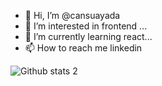 - 👋 Hi, I’m @cansuayada
- 👀 I’m interested in frontend ...
- 🌱 I’m currently learning react... 
- 📫 How to reach me linkedin

![Github stats 2](https://github-readme-stats.vercel.app/api?username=cansuayada&show_icons=true&theme=radical)
<!---
cansuayada/cansuayada is a ✨ special ✨ repository because its `README.md` (this file) appears on your GitHub profile.
You can click the Preview link to take a look at your changes.
--->
